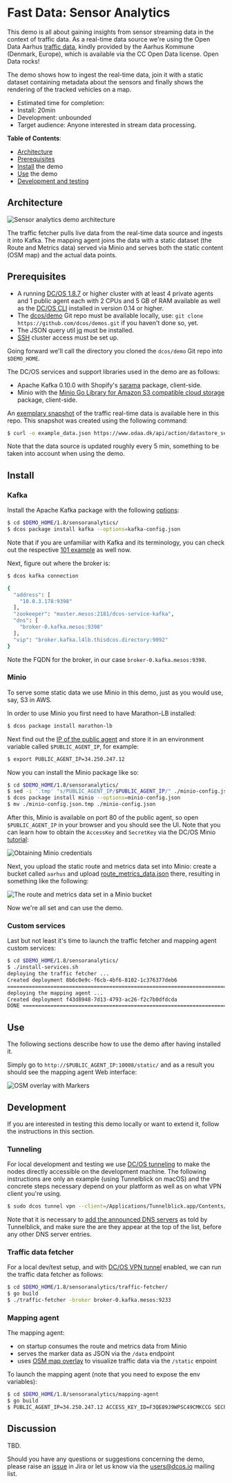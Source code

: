 # Fast Data: Sensor Analytics

This demo is all about gaining insights from sensor streaming data in the context of traffic data.
As a real-time data source we're using the Open Data Aarhus [traffic  data](https://www.odaa.dk/dataset/realtids-trafikdata),
kindly provided by the Aarhus Kommune (Denmark, Europe), which is available via the CC Open Data license. Open Data rocks!

The demo shows how to ingest the real-time data, join it with a static dataset containing metadata
about the sensors and finally shows the rendering of the tracked vehicles on a map.

- Estimated time for completion:
 - Install: 20min
 - Development: unbounded
- Target audience: Anyone interested in stream data processing.

**Table of Contents**:

- [Architecture](#architecture)
- [Prerequisites](#prerequisites)
- [Install](#install) the demo
- [Use](#use) the demo
- [Development and testing](#development)

## Architecture

![Sensor analytics demo architecture](img/sensor-analytics-architecture.png)

The traffic fetcher pulls live data from the real-time data source and ingests it into Kafka.
The mapping agent joins the data with a static dataset (the Route and Metrics data) served via Minio and
serves both the static content (OSM map) and the actual data points.

## Prerequisites

- A running [DC/OS 1.8.7](https://dcos.io/releases/1.8.7/) or higher cluster with at least 4 private agents and 1 public agent each with 2 CPUs and 5 GB of RAM available as well as the [DC/OS CLI](https://dcos.io/docs/1.8/usage/cli/install/) installed in version 0.14 or higher.
- The [dcos/demo](https://github.com/dcos/demos/) Git repo must be available locally, use: `git clone https://github.com/dcos/demos.git` if you haven't done so, yet.
- The JSON query util [jq](https://github.com/stedolan/jq/wiki/Installation) must be installed.
- [SSH](https://dcos.io/docs/1.8/administration/access-node/sshcluster/) cluster access must be set up.

Going forward we'll call the directory you cloned the `dcos/demo` Git repo into `$DEMO_HOME`.

The DC/OS services and support libraries used in the demo are as follows:

- Apache Kafka 0.10.0 with Shopify's [sarama](https://godoc.org/github.com/Shopify/sarama) package, client-side.
- Minio with the [Minio Go Library for Amazon S3 compatible cloud storage](github.com/minio/minio-go) package, client-side.

An [exemplary snapshot](example_data.json) of the traffic real-time data is available here in this repo. This snapshot was created using the following command:

```bash
$ curl -o example_data.json https://www.odaa.dk/api/action/datastore_search?resource_id=b3eeb0ff-c8a8-4824-99d6-e0a3747c8b0d&limit=5
```

Note that the data source is updated roughly every 5 min, something to be taken into account when using the demo.

## Install

### Kafka

Install the Apache Kafka package with the following [options](kafka-config.json):

```bash
$ cd $DEMO_HOME/1.8/sensoranalytics/
$ dcos package install kafka --options=kafka-config.json
```

Note that if you are unfamiliar with Kafka and its terminology, you can check out the respective [101 example](https://github.com/dcos/examples/tree/master/1.8/kafka) as well now.

Next, figure out where the broker is:

```bash
$ dcos kafka connection

{
  "address": [
    "10.0.3.178:9398"
  ],
  "zookeeper": "master.mesos:2181/dcos-service-kafka",
  "dns": [
    "broker-0.kafka.mesos:9398"
  ],
  "vip": "broker.kafka.l4lb.thisdcos.directory:9092"
}
```

Note the FQDN for the broker, in our case `broker-0.kafka.mesos:9398`.

### Minio

To serve some static data we use Minio in this demo, just as you would use, say, S3 in AWS.

In order to use Minio you first need to have Marathon-LB installed:

```bash
$ dcos package install marathon-lb
```

Next find out the [IP of the public agent](https://dcos.io/docs/1.8/administration/locate-public-agent/)
and store it in an environment variable called `$PUBLIC_AGENT_IP`, for example:

```bash
$ export PUBLIC_AGENT_IP=34.250.247.12
```

Now you can install the Minio package like so:

```bash
$ cd $DEMO_HOME/1.8/sensoranalytics/
$ sed -i '.tmp' "s/PUBLIC_AGENT_IP/$PUBLIC_AGENT_IP/" ./minio-config.json
$ dcos package install minio --options=minio-config.json
$ mv ./minio-config.json.tmp ./minio-config.json
```

After this, Minio is available on port 80 of the public agent, so open `$PUBLIC_AGENT_IP`
in your browser and you should see the UI. Note that you can learn how to obtain the
`AccessKey` and `SecretKey` via the DC/OS Minio [tutorial](https://github.com/dcos/examples/tree/master/1.8/minio#using-browser-console):

![Obtaining Minio credentials](img/minio-creds.png)

Next, you upload the static route and metrics data set into Minio: create a bucket called `aarhus` and upload [route_metrics_data.json](route_metrics_data.json) there, resulting in something like the following:

![The route and metrics data set in a Minio bucket](img/static-data-minio.png)

Now we're all set and can use the demo.

### Custom services

Last but not least it's time to launch the traffic fetcher and mapping agent custom services:

```bash
$ cd $DEMO_HOME/1.8/sensoranalytics/
$ ./install-services.sh
deploying the traffic fetcher ...
Created deployment 8b6c0e9c-f6cb-4bf6-8102-1c376377deb6
==========================================================================
deploying the mapping agent ...
Created deployment f43d8948-7d13-4793-ac26-f2c7b0dfdcda
DONE ====================================================================
```

## Use

The following sections describe how to use the demo after having installed it.

Simply go to `http://$PUBLIC_AGENT_IP:10008/static/` and as a result you should see the mapping agent Web interface:

![OSM overlay with Markers](img/osm-overlay-marker.png)

## Development

If you are interested in testing this demo locally or want to extend it, follow the instructions in this section.


### Tunneling

For local development and testing we use [DC/OS tunneling](https://dcos.io/docs/1.8/administration/access-node/tunnel/) to make the nodes directly accessible on the development machine. The following instructions are only an example (using Tunnelblick on macOS) and the concrete steps necessary depend on your platform as well as on what VPN client you're using.

```bash
$ sudo dcos tunnel vpn --client=/Applications/Tunnelblick.app/Contents/Resources/openvpn/openvpn-2.3.12/openvpn
```

Note that it is necessary to [add the announced DNS servers]( https://support.apple.com/kb/PH18499?locale=en_US) as told by Tunnelblick, and make sure the are they appear at the top of the list, before any other DNS server entries.

### Traffic data fetcher

For a local dev/test setup, and with [DC/OS VPN tunnel](#tunneling) enabled, we can run the traffic data fetcher as follows:

```bash
$ cd $DEMO_HOME/1.8/sensoranalytics/traffic-fetcher/
$ go build
$ ./traffic-fetcher -broker broker-0.kafka.mesos:9233
```

### Mapping agent

The mapping agent:

- on startup consumes the route and metrics data from Minio
- serves the marker data as JSON via the `/data` endpoint
- uses [OSM map overlay](http://harrywood.co.uk/maps/examples/openlayers/marker-popups.view.html) to visualize traffic data via the `/static` enpoint

To launch the mapping agent (note that you need to expose the env variables):

```bash
$ cd $DEMO_HOME/1.8/sensoranalytics/mapping-agent
$ go build
$ PUBLIC_AGENT_IP=34.250.247.12 ACCESS_KEY_ID=F3QE89J9WPSC49CMKCCG SECRET_ACCESS_KEY=2/parG/rllluCLMgHeJggJfY9Pje4Go8VqOWEqI9 ./mapping-agent -broker broker-0.kafka.mesos:9517
```

## Discussion

TBD.

Should you have any questions or suggestions concerning the demo, please raise an [issue](https://dcosjira.atlassian.net/) in Jira or let us know via the [users@dcos.io](mailto:users@dcos.io) mailing list.
